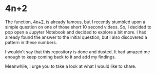 # 4n+2
The function, [4n+2](https://en.wikipedia.org/wiki/4n_+_2), is already famous, but I recently stumbled upon a simple question on one of those short 10 second videos. So, I decided to pop open a Jupyter Notebook and decided to explore a bit more. I had already found the answer to the initial question, but I also discovered a pattern in these numbers.

I wouldn't say that this repository is done and dusted. It had amazed me enough to keep coming back to it and add my findings.

Meanwhile, I urge you to take a look at what I would like to share.
